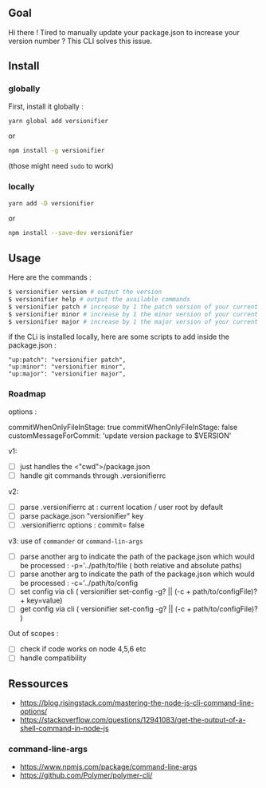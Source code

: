 ## Goal

Hi there !
Tired to manually update your package.json to increase your version number ?
This CLI solves this issue.

## Install

### globally

First, install it globally :

```bash
yarn global add versionifier
```

or

```bash
npm install -g versionifier
```

(those might need `sudo` to work)

### locally

```bash
yarn add -D versionifier
```

or

```bash
npm install --save-dev versionifier
```

## Usage

Here are the commands :

```bash
$ versionifier version # output the version
$ versionifier help # output the available commands
$ versionifier patch # increase by 1 the patch version of your current package.json
$ versionifier minor # increase by 1 the minor version of your current package.json
$ versionifier major # increase by 1 the major version of your current package.json
```

if the CLi is installed locally, here are some scripts to add inside the package.json :

```
"up:patch": "versionifier patch",
"up:minor": "versionifier minor",
"up:major": "versionifier major",
```

### Roadmap

options :

commitWhenOnlyFileInStage: true
commitWhenOnlyFileInStage: false
customMessageForCommit: 'update version package to $VERSION'

v1:

*   [ ] just handles the <"cwd">/package.json
*   [ ] handle git commands through .versionifierrc

v2:

*   [ ] parse .versionifierrc at : current location / user root by default
*   [ ] parse package.json "versionifier" key
*   [ ] .versionifierrc options : commit= false

v3: use of `commander` or `command-lin-args`

*   [ ] parse another arg to indicate the path of the package.json which would be processed : -p='../path/to/file ( both relative and absolute paths)
*   [ ] parse another arg to indicate the path of the package.json which would be processed : -c='../path/to/config
*   [ ] set config via cli ( versionifier set-config -g? || (-c + path/to/configFile)? + key=value)
*   [ ] get config via cli ( versionifier set-config -g? || (-c + path/to/configFile)? )

Out of scopes :

*   [ ] check if code works on node 4,5,6 etc
*   [ ] handle compatibility

## Ressources

*   https://blog.risingstack.com/mastering-the-node-js-cli-command-line-options/
*   https://stackoverflow.com/questions/12941083/get-the-output-of-a-shell-command-in-node-js

### command-line-args

*   https://www.npmjs.com/package/command-line-args
*   https://github.com/Polymer/polymer-cli/
